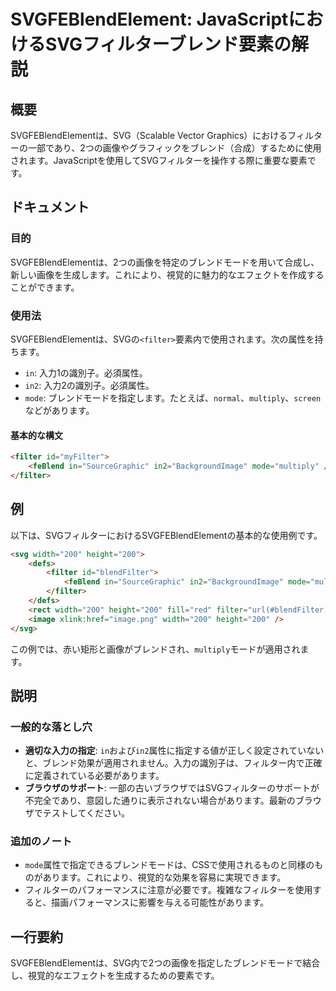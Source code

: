 <!--
Meta Description: # SVGFEBlendElement: JavaScriptにおけるSVGフィルターブレンド要素の解説 ## 概要 SVGFEBlendElementは、SVG（Scalable Vector Graphics）におけるフィルターの一部であり、2つの画像やグラフィックをブレンド（合成）するために使...
Meta Keywords: filter, 200, svgfeblendelementは, in2, mode
-->

# SVGFEBlendElement: JavaScriptにおけるSVGフィルターブレンド要素の解説

## 概要
SVGFEBlendElementは、SVG（Scalable Vector Graphics）におけるフィルターの一部であり、2つの画像やグラフィックをブレンド（合成）するために使用されます。JavaScriptを使用してSVGフィルターを操作する際に重要な要素です。

## ドキュメント
### 目的
SVGFEBlendElementは、2つの画像を特定のブレンドモードを用いて合成し、新しい画像を生成します。これにより、視覚的に魅力的なエフェクトを作成することができます。

### 使用法
SVGFEBlendElementは、SVGの`<filter>`要素内で使用されます。次の属性を持ちます。

- `in`: 入力1の識別子。必須属性。
- `in2`: 入力2の識別子。必須属性。
- `mode`: ブレンドモードを指定します。たとえば、`normal`、`multiply`、`screen`などがあります。

#### 基本的な構文
```html
<filter id="myFilter">
    <feBlend in="SourceGraphic" in2="BackgroundImage" mode="multiply" />
</filter>
```

## 例
以下は、SVGフィルターにおけるSVGFEBlendElementの基本的な使用例です。

```html
<svg width="200" height="200">
    <defs>
        <filter id="blendFilter">
            <feBlend in="SourceGraphic" in2="BackgroundImage" mode="multiply" />
        </filter>
    </defs>
    <rect width="200" height="200" fill="red" filter="url(#blendFilter)" />
    <image xlink:href="image.png" width="200" height="200" />
</svg>
```

この例では、赤い矩形と画像がブレンドされ、`multiply`モードが適用されます。

## 説明
### 一般的な落とし穴
- **適切な入力の指定**: `in`および`in2`属性に指定する値が正しく設定されていないと、ブレンド効果が適用されません。入力の識別子は、フィルター内で正確に定義されている必要があります。
- **ブラウザのサポート**: 一部の古いブラウザではSVGフィルターのサポートが不完全であり、意図した通りに表示されない場合があります。最新のブラウザでテストしてください。

### 追加のノート
- `mode`属性で指定できるブレンドモードは、CSSで使用されるものと同様のものがあります。これにより、視覚的な効果を容易に実現できます。
- フィルターのパフォーマンスに注意が必要です。複雑なフィルターを使用すると、描画パフォーマンスに影響を与える可能性があります。

## 一行要約
SVGFEBlendElementは、SVG内で2つの画像を指定したブレンドモードで結合し、視覚的なエフェクトを生成するための要素です。